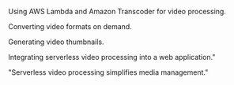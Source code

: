 Using AWS Lambda and Amazon Transcoder for video processing.

Converting video formats on demand.

Generating video thumbnails.

Integrating serverless video processing into a web application."

"Serverless video processing simplifies media management."